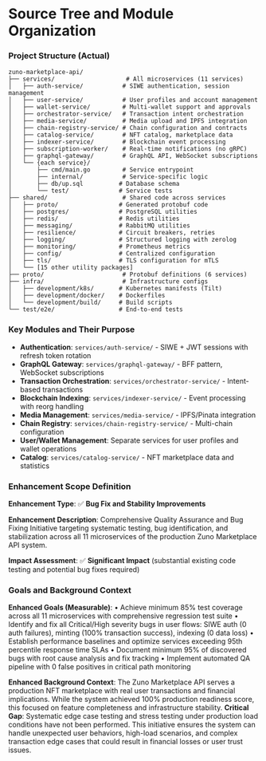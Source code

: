 # Source Tree and Module Organization

### Project Structure (Actual)

```text
zuno-marketplace-api/
├── services/                    # All microservices (11 services)
│   ├── auth-service/           # SIWE authentication, session management
│   ├── user-service/           # User profiles and account management
│   ├── wallet-service/         # Multi-wallet support and approvals
│   ├── orchestrator-service/   # Transaction intent orchestration
│   ├── media-service/          # Media upload and IPFS integration
│   ├── chain-registry-service/ # Chain configuration and contracts
│   ├── catalog-service/        # NFT catalog, marketplace data
│   ├── indexer-service/        # Blockchain event processing
│   ├── subscription-worker/    # Real-time notifications (no gRPC)
│   ├── graphql-gateway/        # GraphQL API, WebSocket subscriptions
│   └── {each service}/
│       ├── cmd/main.go         # Service entrypoint
│       ├── internal/           # Service-specific logic
│       ├── db/up.sql          # Database schema
│       └── test/              # Service tests
├── shared/                     # Shared code across services
│   ├── proto/                 # Generated protobuf code
│   ├── postgres/              # PostgreSQL utilities
│   ├── redis/                 # Redis utilities
│   ├── messaging/             # RabbitMQ utilities
│   ├── resilience/            # Circuit breakers, retries
│   ├── logging/               # Structured logging with zerolog
│   ├── monitoring/            # Prometheus metrics
│   ├── config/                # Centralized configuration
│   ├── tls/                   # TLS configuration for mTLS
│   └── [15 other utility packages]
├── proto/                      # Protobuf definitions (6 services)
├── infra/                      # Infrastructure configs
│   ├── development/k8s/       # Kubernetes manifests (Tilt)
│   ├── development/docker/    # Dockerfiles
│   └── development/build/     # Build scripts
└── test/e2e/                  # End-to-end tests
```

### Key Modules and Their Purpose

- **Authentication**: `services/auth-service/` - SIWE + JWT sessions with refresh token rotation
- **GraphQL Gateway**: `services/graphql-gateway/` - BFF pattern, WebSocket subscriptions
- **Transaction Orchestration**: `services/orchestrator-service/` - Intent-based transactions
- **Blockchain Indexing**: `services/indexer-service/` - Event processing with reorg handling
- **Media Management**: `services/media-service/` - IPFS/Pinata integration
- **Chain Registry**: `services/chain-registry-service/` - Multi-chain configuration
- **User/Wallet Management**: Separate services for user profiles and wallet operations
- **Catalog**: `services/catalog-service/` - NFT marketplace data and statistics

### Enhancement Scope Definition

**Enhancement Type**: ✅ **Bug Fix and Stability Improvements**

**Enhancement Description**:
Comprehensive Quality Assurance and Bug Fixing Initiative targeting systematic testing, bug identification, and stabilization across all 11 microservices of the production Zuno Marketplace API system.

**Impact Assessment**: ✅ **Significant Impact** (substantial existing code testing and potential bug fixes required)

### Goals and Background Context

**Enhanced Goals (Measurable)**:
• Achieve minimum 85% test coverage across all 11 microservices with comprehensive regression test suite
• Identify and fix all Critical/High severity bugs in user flows: SIWE auth (0 auth failures), minting (100% transaction success), indexing (0 data loss)
• Establish performance baselines and optimize services exceeding 95th percentile response time SLAs
• Document minimum 95% of discovered bugs with root cause analysis and fix tracking
• Implement automated QA pipeline with 0 false positives in critical path monitoring

**Enhanced Background Context**:
The Zuno Marketplace API serves a production NFT marketplace with real user transactions and financial implications. While the system achieved 100% production readiness score, this focused on feature completeness and infrastructure stability. **Critical Gap**: Systematic edge case testing and stress testing under production load conditions have not been performed. This initiative ensures the system can handle unexpected user behaviors, high-load scenarios, and complex transaction edge cases that could result in financial losses or user trust issues.

